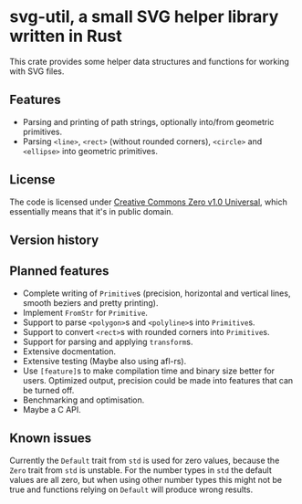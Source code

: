 svg-util, a small SVG helper library written in Rust
====================================================

This crate provides some helper data structures and functions for working with SVG files.

Features
--------
 - Parsing and printing of path strings, optionally into/from geometric primitives.
 - Parsing `<line>`, `<rect>` (without rounded corners), `<circle>` and `<ellipse>` into geometric primitives.

License
-------
The code is licensed under [Creative Commons Zero v1.0 Universal](http://creativecommons.org/publicdomain/zero/1.0/legalcode), which essentially means that it's in public domain.

Version history
---------------

Planned features
----------------

 - Complete writing of `Primitive`s (precision, horizontal and vertical lines, smooth beziers and pretty printing).
 - Implement `FromStr` for `Primitive`.
 - Support to parse `<polygon>`s and `<polyline>`s into `Primitive`s.
 - Support to convert `<rect>`s with rounded corners into `Primitive`s.
 - Support for parsing and applying `transform`s.
 - Extensive docmentation.
 - Extensive testing (Maybe also using afl-rs).
 - Use `[feature]`s to make compilation time and binary size better for users. Optimized output, precision could be made into features that can be turned off.
 - Benchmarking and optimisation.
 - Maybe a C API.

 Known issues
 ------------

 Currently the `Default` trait from `std` is used for zero values, because the `Zero` trait from `std` is unstable.
 For the number types in `std` the default values are all zero, but when using other number types this might not be true and functions relying on `Default` will produce wrong results.